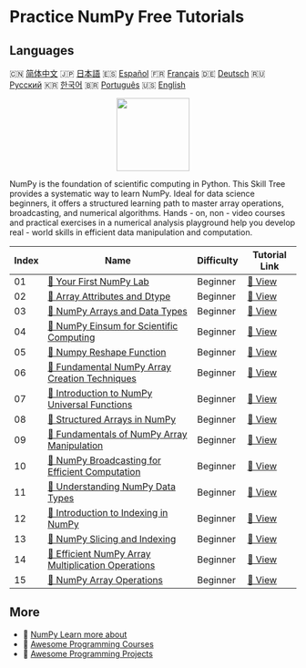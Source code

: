 # Practice NumPy Free Tutorials

## Languages

🇨🇳 [简体中文](README_zh.md) 🇯🇵 [日本語](README_ja.md) 🇪🇸 [Español](README_es.md) 🇫🇷 [Français](README_fr.md) 🇩🇪 [Deutsch](README_de.md) 🇷🇺 [Русский](README_ru.md) 🇰🇷 [한국어](README_ko.md) 🇧🇷 [Português](README_pt.md) 🇺🇸 [English](README.md) 

<div align="center">
<img width="128px" src="https://file.labex.io/path/gdqX0QgXsYjL.png">
</div>

NumPy is the foundation of scientific computing in Python. This Skill Tree provides a systematic way to learn NumPy. Ideal for data science beginners, it offers a structured learning path to master array operations, broadcasting, and numerical algorithms. Hands - on, non - video courses and practical exercises in a numerical analysis playground help you develop real - world skills in efficient data manipulation and computation.

|   Index | Name                                                                                                                                         | Difficulty   | Tutorial Link                                                                                     |
|---------|----------------------------------------------------------------------------------------------------------------------------------------------|--------------|---------------------------------------------------------------------------------------------------|
|      01 | [📖 Your First NumPy Lab](https://labex.io/tutorials/numpy-your-first-numpy-lab-92735)                                                       | Beginner     | [🔗 View](https://labex.io/tutorials/numpy-your-first-numpy-lab-92735)                            |
|      02 | [📖 Array Attributes and Dtype](https://labex.io/tutorials/python-array-attributes-and-dtype-8027)                                           | Beginner     | [🔗 View](https://labex.io/tutorials/python-array-attributes-and-dtype-8027)                      |
|      03 | [📖 NumPy Arrays and Data Types](https://labex.io/tutorials/python-numpy-arrays-and-data-types-4996)                                         | Beginner     | [🔗 View](https://labex.io/tutorials/python-numpy-arrays-and-data-types-4996)                     |
|      04 | [📖 NumPy Einsum for Scientific Computing](https://labex.io/tutorials/python-numpy-einsum-for-scientific-computing-4991)                     | Beginner     | [🔗 View](https://labex.io/tutorials/python-numpy-einsum-for-scientific-computing-4991)           |
|      05 | [📖 Numpy Reshape Function](https://labex.io/tutorials/python-numpy-reshape-function-86496)                                                  | Beginner     | [🔗 View](https://labex.io/tutorials/python-numpy-reshape-function-86496)                         |
|      06 | [📖 Fundamental NumPy Array Creation Techniques](https://labex.io/tutorials/python-fundamental-numpy-array-creation-techniques-85698)        | Beginner     | [🔗 View](https://labex.io/tutorials/python-fundamental-numpy-array-creation-techniques-85698)    |
|      07 | [📖 Introduction to NumPy Universal Functions](https://labex.io/tutorials/python-introduction-to-numpy-universal-functions-85705)            | Beginner     | [🔗 View](https://labex.io/tutorials/python-introduction-to-numpy-universal-functions-85705)      |
|      08 | [📖 Structured Arrays in NumPy](https://labex.io/tutorials/python-structured-arrays-in-numpy-85704)                                          | Beginner     | [🔗 View](https://labex.io/tutorials/python-structured-arrays-in-numpy-85704)                     |
|      09 | [📖 Fundamentals of NumPy Array Manipulation](https://labex.io/tutorials/numpy-fundamentals-of-numpy-array-manipulation-85703)               | Beginner     | [🔗 View](https://labex.io/tutorials/numpy-fundamentals-of-numpy-array-manipulation-85703)        |
|      10 | [📖 NumPy Broadcasting for Efficient Computation](https://labex.io/tutorials/numpy-numpy-broadcasting-for-efficient-computation-85702)       | Beginner     | [🔗 View](https://labex.io/tutorials/numpy-numpy-broadcasting-for-efficient-computation-85702)    |
|      11 | [📖 Understanding NumPy Data Types](https://labex.io/tutorials/python-understanding-numpy-data-types-85701)                                  | Beginner     | [🔗 View](https://labex.io/tutorials/python-understanding-numpy-data-types-85701)                 |
|      12 | [📖 Introduction to Indexing in NumPy](https://labex.io/tutorials/numpy-introduction-to-indexing-in-numpy-85699)                             | Beginner     | [🔗 View](https://labex.io/tutorials/numpy-introduction-to-indexing-in-numpy-85699)               |
|      13 | [📖 NumPy Slicing and Indexing](https://labex.io/tutorials/python-numpy-slicing-and-indexing-352)                                            | Beginner     | [🔗 View](https://labex.io/tutorials/python-numpy-slicing-and-indexing-352)                       |
|      14 | [📖 Efficient NumPy Array Multiplication Operations](https://labex.io/tutorials/python-efficient-numpy-array-multiplication-operations-5007) | Beginner     | [🔗 View](https://labex.io/tutorials/python-efficient-numpy-array-multiplication-operations-5007) |
|      15 | [📖 NumPy Array Operations](https://labex.io/tutorials/numpy-numpy-array-operations-1403)                                                    | Beginner     | [🔗 View](https://labex.io/tutorials/numpy-numpy-array-operations-1403)                           |

## More

- 🔗 [NumPy Learn more about](https://labex.io/skilltrees/numpy)
- 🔗 [Awesome Programming Courses](https://github.com/labex-labs/awesome-programming-courses)
- 🔗 [Awesome Programming Projects](https://github.com/labex-labs/awesome-programming-projects)


